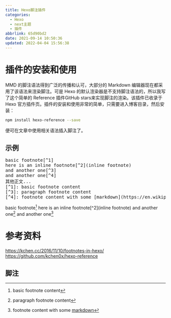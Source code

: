 ```yaml
---
title: Hexo脚注插件
categories: 
  - Hexo
  - next主题
  - 插件
abbrlink: 65d90bd2
date: 2021-09-14 10:50:36
updated: 2022-04-04 15:56:38
---
```

# 插件的安装和使用
MMD 的脚注语法得到广泛的传播和认可，大部分的 Markdown 编辑器现在都采用了该语法来渲染脚注。可是 Hexo 的默认渲染器是不支持脚注语法的，所以我写了这个简单的 Reference 插件GitHub stars来实现脚注的渲染。该插件已收录于 Hexo 官方插件页。插件的安装和使用非常的简单，只需要进入博客目录，然后安装：
```bash
npm install hexo-reference --save
```
便可在文章中使用相关语法插入脚注了。
<!-- more -->

## 示例

<pre>
basic footnote[&#94;1]
here is an inline footnote[&#94;2](inline footnote)
and another one[&#94;3]
and another one[&#94;4]
其他正文...
[&#94;1]: basic footnote content
[&#94;3]: paragraph footnote content
[&#94;4]: footnote content with some [markdown](https://en.wikipedia.org/wiki/Markdown)
</pre>

basic footnote[^1]
here is an inline footnote[^2](inline footnote)
and another one[^3]
and another one[^4]

# 参考资料
https://kchen.cc/2016/11/10/footnotes-in-hexo/
https://github.com/kchen0x/hexo-reference


## 脚注
[^1]: basic footnote content
[^3]: paragraph footnote content
[^4]: footnote content with some [markdown](https://en.wikipedia.org/wiki/Markdown)
